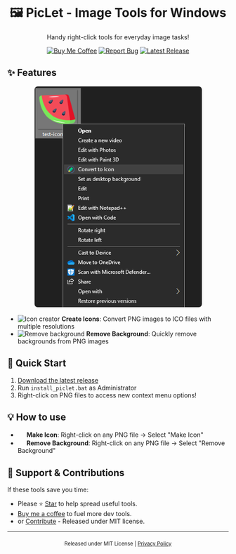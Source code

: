 [//]: # (Constants)
[privacy-link]: ./PRIVACY.md
[coffee-link]: https://buymeacoffee.com/spark88
[issues-link]: ../../issues
[releases-link]: ../../releases/latest

<div align="center">


# 🖼️ PicLet - Image Tools for Windows

Handy right-click tools for everyday image tasks!

[![Buy Me Coffee](https://img.shields.io/badge/Buy%20Me-☕%20Coffee-green?logo=buy-me-a-coffee&logoColor=white)][coffee-link] 
[![Report Bug](https://img.shields.io/badge/Report-🐞%20Bug-red?logo=github&logoColor=white)][issues-link]
[![Latest Release](https://img.shields.io/github/v/release/grayfox8/piclet?label=Latest%20Release&logo=github)][releases-link]
</div>

## ✨ Features

<div align="center">
<img src="res/imgs/menu.png" style="border: 1px solid #eee; border-radius: 8px; max-width: 500px;" alt="PicLet Menu">
</div>

- <img src="src/icons/png2icon.ico" width="16" height="16" alt="Icon creator"> **Create Icons**: Convert PNG images to ICO files with multiple resolutions
- <img src="src/icons/removebg.ico" width="16" height="16" alt="Remove background"> **Remove Background**: Quickly remove backgrounds from PNG images

## 🚀 Quick Start
1. [Download the latest release][releases-link]
2. Run `install_piclet.bat` as Administrator
3. Right-click on PNG files to access new context menu options!

## 💡 How to use
- <img src="src/icons/png2icon.ico" width="16" height="16"> **Make Icon**: Right-click on any PNG file → Select "Make Icon"
- <img src="src/icons/removebg.ico" width="16" height="16"> **Remove Background**: Right-click on any PNG file → Select "Remove Background"

## 🌱 Support & Contributions
If these tools save you time:
- Please ⭐ <a href="../../stargazers" target="_blank">Star</a> to help spread useful tools.
- <a href="[coffee-link]" target="_blank">Buy me a coffee</a> to fuel more dev tools.
- or <a href="../../fork" target="_blank">Contribute</a> - Released under MIT license.

---
<div align="center">
<sub>Released under MIT License | <a href="[privacy-link]">Privacy Policy</a></sub>
</div>